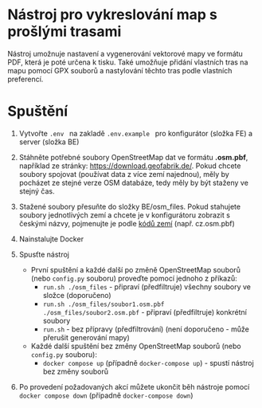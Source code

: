 # Nástroj pro vykreslování map s prošlými trasami
Nástroj umožnuje nastavení a vygenerování vektorové mapy ve formátu PDF, která je poté určena k tisku. Také umožňuje přidání vlastních tras na mapu pomocí GPX souborů a nastylování těchto tras podle vlastních preferencí.

# Spuštění
1. Vytvořte `.env ` na zakladě `.env.example ` pro konfigurátor (složka FE) a server (složka BE)

2. Stáhněte potřebné soubory OpenStreetMap dat ve formátu **.osm.pbf**, například ze stránky: https://download.geofabrik.de/. Pokud chcete soubory spojovat (používat data z více zemí najednou), měly by pocházet ze stejné verze OSM databáze, tedy měly by být staženy ve stejný čas.
   
3. Stažené soubory přesuňte do složky BE/osm_files. Pokud stahujete soubory jednotlivých zemí a chcete je v konfigurátoru zobrazit s českými názvy, pojmenujte je podle [kódů zemí](https://asep-portal.lib.cas.cz/pro-zpracovatele/manual/kody-zemi/) (např. cz.osm.pbf)

4. Nainstalujte Docker

5. Spusťte nástroj
   - První spuštění a každé další po změně OpenStreetMap souborů (nebo `config.py` souboru) proveďte pomocí jednoho z příkazů:
      -  `run.sh ./osm_files` - připraví (předfiltruje) všechny soubory ve složce (doporučeno)
      -  `run.sh ./osm_files/soubor1.osm.pbf ./osm_files/soubor2.osm.pbf` - připraví (předfiltruje) konkrétní soubory
      -  `run.sh` - bez přípravy (předfiltrování) (není doporučeno - může přerušit generování mapy)
   - Každé další spuštění bez změny OpenStreetMap souborů (nebo `config.py` souboru):
     - `docker compose up` (případně `docker-compose up`) - spustí nástroj bez změny souborů

6. Po provedení požadovaných akcí můžete ukončit běh nástroje pomocí `docker compose down` (případně `docker-compose down`)